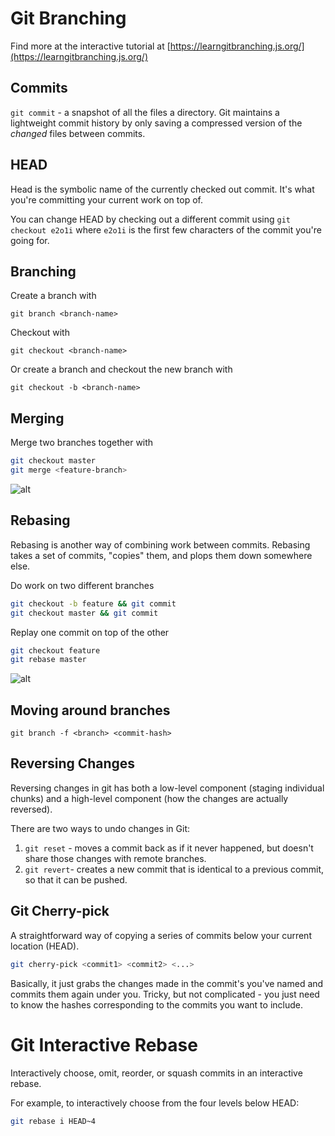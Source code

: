 # Git Branching

Find more at the interactive tutorial at [https://learngitbranching.js.org/](https://learngitbranching.js.org/)

## Commits

`git commit` - a snapshot of all the files a directory. Git maintains a lightweight commit history by only saving a compressed version of the _changed_ files between commits.

## HEAD

Head is the symbolic name of the currently checked out commit. It's what you're committing your current work on top of.

You can change HEAD by checking out a different commit using `git checkout e2o1i` where `e2o1i` is the first few characters of the commit you're going for.

## Branching

Create a branch with

`git branch <branch-name>`

Checkout with

`git checkout <branch-name>`

Or create a branch and checkout the new branch with

`git checkout -b <branch-name>`

## Merging

Merge two branches together with

```bash
git checkout master
git merge <feature-branch>
```

![alt](https://developer.atlassian.com/blog/2014/12/pull-request-merge-strategies-the-great-debate/what-is-a-merge.gif)

## Rebasing

Rebasing is another way of combining work between commits. Rebasing takes a set of commits, "copies" them, and plops them down somewhere else.

Do work on two different branches

```bash
git checkout -b feature && git commit
git checkout master && git commit
```

Replay one commit on top of the other

```bash
git checkout feature
git rebase master
```

![alt](https://cdn-images-1.medium.com/max/1600/1*W-soT3vkC9VfCacHLl75bA.gif)

## Moving around branches

`git branch -f <branch> <commit-hash>`

## Reversing Changes

Reversing changes in git has both a low-level component \(staging individual chunks\) and a high-level component \(how the changes are actually reversed\).

There are two ways to undo changes in Git:

1. `git reset` - moves a commit back as if it never happened, but doesn't share those changes with remote branches.
2. `git revert`- creates a new commit that is identical to a previous commit, so that it can be pushed.

## Git Cherry-pick

A straightforward way of copying a series of commits below your current location \(HEAD\).

```bash
git cherry-pick <commit1> <commit2> <...>
```

Basically, it just grabs the changes made in the commit's you've named and commits them again under you. Tricky, but not complicated - you just need to know the hashes corresponding to the commits you want to include.

# Git Interactive Rebase

Interactively choose, omit, reorder, or squash commits in an interactive rebase.

For example, to interactively choose from the four levels below HEAD:

```bash
git rebase i HEAD~4
```

